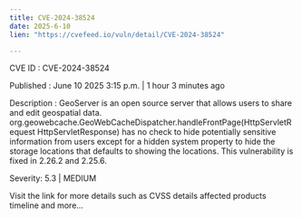 ```yaml
---
title: CVE-2024-38524
date: 2025-6-10
lien: "https://cvefeed.io/vuln/detail/CVE-2024-38524"

---
```


CVE ID : CVE-2024-38524

Published :  June 10
2025
3:15 p.m. | 1 hour
3 minutes ago

Description : GeoServer is an open source server that allows users to share and edit geospatial data. org.geowebcache.GeoWebCacheDispatcher.handleFrontPage(HttpServletRequest
HttpServletResponse) has no check to hide potentially sensitive information from users except for a hidden system property to hide the storage locations that defaults to showing the locations. This vulnerability is fixed in 2.26.2 and 2.25.6.

Severity: 5.3 | MEDIUM

Visit the link for more details
such as CVSS details
affected products
timeline
and more...
